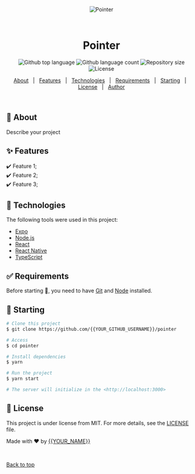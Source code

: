 <div align="center" id="top"> 
  <img src="./.github/app.gif" alt="Pointer" />

  &#xa0;

  <!-- <a href="https://pointer.netlify.app">Demo</a> -->
</div>

<h1 align="center">Pointer</h1>

<p align="center">
  <img alt="Github top language" src="https://img.shields.io/github/languages/top/{{YOUR_GITHUB_USERNAME}}/pointer?color=56BEB8">

  <img alt="Github language count" src="https://img.shields.io/github/languages/count/{{YOUR_GITHUB_USERNAME}}/pointer?color=56BEB8">

  <img alt="Repository size" src="https://img.shields.io/github/repo-size/{{YOUR_GITHUB_USERNAME}}/pointer?color=56BEB8">

  <img alt="License" src="https://img.shields.io/github/license/{{YOUR_GITHUB_USERNAME}}/pointer?color=56BEB8">

  <!-- <img alt="Github issues" src="https://img.shields.io/github/issues/{{YOUR_GITHUB_USERNAME}}/pointer?color=56BEB8" /> -->

  <!-- <img alt="Github forks" src="https://img.shields.io/github/forks/{{YOUR_GITHUB_USERNAME}}/pointer?color=56BEB8" /> -->

  <!-- <img alt="Github stars" src="https://img.shields.io/github/stars/{{YOUR_GITHUB_USERNAME}}/pointer?color=56BEB8" /> -->
</p>

<!-- Status -->

<!-- <h4 align="center"> 
	🚧  Pointer 🚀 Under construction...  🚧
</h4> 

<hr> -->

<p align="center">
  <a href="#dart-about">About</a> &#xa0; | &#xa0; 
  <a href="#sparkles-features">Features</a> &#xa0; | &#xa0;
  <a href="#rocket-technologies">Technologies</a> &#xa0; | &#xa0;
  <a href="#white_check_mark-requirements">Requirements</a> &#xa0; | &#xa0;
  <a href="#checkered_flag-starting">Starting</a> &#xa0; | &#xa0;
  <a href="#memo-license">License</a> &#xa0; | &#xa0;
  <a href="https://github.com/{{YOUR_GITHUB_USERNAME}}" target="_blank">Author</a>
</p>

<br>

## :dart: About ##

Describe your project

## :sparkles: Features ##

:heavy_check_mark: Feature 1;\
:heavy_check_mark: Feature 2;\
:heavy_check_mark: Feature 3;

## :rocket: Technologies ##

The following tools were used in this project:

- [Expo](https://expo.io/)
- [Node.js](https://nodejs.org/en/)
- [React](https://pt-br.reactjs.org/)
- [React Native](https://reactnative.dev/)
- [TypeScript](https://www.typescriptlang.org/)

## :white_check_mark: Requirements ##

Before starting :checkered_flag:, you need to have [Git](https://git-scm.com) and [Node](https://nodejs.org/en/) installed.

## :checkered_flag: Starting ##

```bash
# Clone this project
$ git clone https://github.com/{{YOUR_GITHUB_USERNAME}}/pointer

# Access
$ cd pointer

# Install dependencies
$ yarn

# Run the project
$ yarn start

# The server will initialize in the <http://localhost:3000>
```

## :memo: License ##

This project is under license from MIT. For more details, see the [LICENSE](LICENSE.md) file.


Made with :heart: by <a href="https://github.com/{{YOUR_GITHUB_USERNAME}}" target="_blank">{{YOUR_NAME}}</a>

&#xa0;

<a href="#top">Back to top</a>
